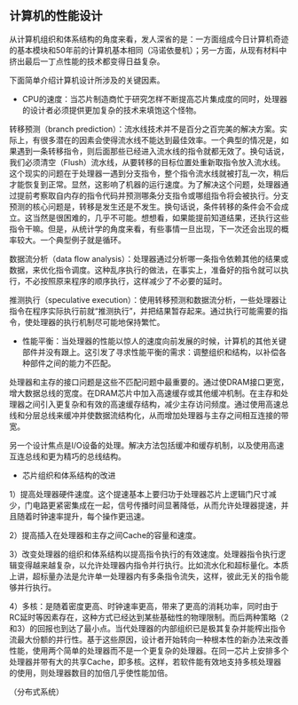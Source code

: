 

## 计算机的性能设计 ##

从计算机组织和体系结构的角度来看，发人深省的是：一方面组成今日计算机奇迹的基本模块和50年前的计算机基本相同（冯诺依曼机）；另一方面，从现有材料中挤出最后一丁点性能的技术都变得日益复杂。

下面简单介绍计算机设计所涉及的关键因素。

* CPU的速度：当芯片制造商忙于研究怎样不断提高芯片集成度的同时，处理器的设计者必须提供更加复杂的技术来填饱这个怪物。

转移预测（branch prediction）：流水线技术并不是百分之百完美的解决方案。实际上，有很多潜在的因素会使得流水线不能达到最佳效率。一个典型的情况是，如果遇到一条转移指令，则后面那些已经进入流水线的指令就都无效了。换句话说，我们必须清空（Flush）流水线，从要转移的目标位置处重新取指令放入流水线。这个现实的问题在于处理器一遇到分支指令，整个指令流水线就被打乱一次，稍后才能恢复到正常。显然，这影响了机器的运行速度。为了解决这个问题，处理器通过提前考察取自内存的指令代码并预测哪条分支指令或哪组指令将会被执行。分支预测的核心问题是，转移是发生还是不发生。换句话说，条件转移的条件会不会成立。这当然是很困难的，几乎不可能。想想看，如果能提前知道结果，还执行这些指令干嘛。但是，从统计学的角度来看，有些事情一旦出现，下一次还会出现的概率较大。一个典型例子就是循环。

数据流分析（data flow analysis）：处理器通过分析哪一条指令依赖其他的结果或数据，来优化指令调度。这种乱序执行的做法，在事实上，准备好的指令就可以执行，不必按照原来程序的顺序执行，这样减少了不必要的延时。

推测执行（speculative execution）：使用转移预测和数据流分析，一些处理器让指令在程序实际执行前就“推测执行”，并把结果暂存起来。通过执行可能需要的指令，使处理器的执行机制尽可能地保持繁忙。

* 性能平衡：当处理器的性能以惊人的速度向前发展的时候，计算机的其他关键部件并没有跟上。这引发了寻求性能平衡的需求：调整组织和结构，以补偿各种部件之间的能力不匹配。

处理器和主存的接口问题是这些不匹配问题中最重要的。通过使DRAM接口更宽，增大数据总线的宽度。在DRAM芯片中加入高速缓存或其他缓冲机制。在主存和处理器之间引入更复杂和有效的高速缓存结构，减少主存访问频度。通过使用高速总线和分层总线来缓冲并使数据流结构化，从而增加处理器与主存之间相互连接的带宽。

另一个设计焦点是I/O设备的处理。解决方法包括缓冲和缓存机制，以及使用高速互连总线和更为精巧的总线结构。

* 芯片组织和体系结构的改进

1）提高处理器硬件速度。这个提速基本上要归功于处理器芯片上逻辑门尺寸减少，门电路更紧密集成在一起，信号传播时间显著降低，从而允许处理器提速，并且随着时钟速率提升，每个操作更迅速。

2）提高插入在处理器和主存之间Cache的容量和速度。

3）改变处理器的组织和体系结构以提高指令执行的有效速度。处理器指令执行逻辑变得越来越复杂，以允许处理器内指令并行执行。比如流水化和超标量化。本质上讲，超标量办法是允许单一处理器内有多条指令流失，这样，彼此无关的指令能够并行执行。

4）多核：是随着密度更高、时钟速率更高，带来了更高的消耗功率，同时由于RC延时等因素存在，这种方式已经达到某些基础性的物理限制。而后两种策略（2和3）的回报也到达了最小点。当代处理器的内部组织已是极其复杂并能榨出指令流最大份额的并行性。基于这些原因，设计者开始转向一种根本性的新办法来改善性能，使用两个简单的处理器而不是一个更复杂的处理器。在同一芯片上安排多个处理器并带有大的共享Cache，即多核。这样，若软件能有效地支持多核处理器的使用，则处理器数目的加倍几乎使性能加倍。

（分布式系统）

